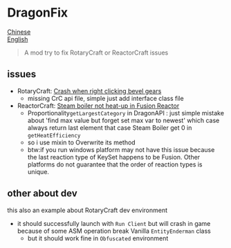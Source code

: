 # DragonFix

[Chinese](README_CN.md) \
[English](README.md)

> A mod try to fix RotaryCraft or ReactorCraft issues

## issues

- RotaryCraft: [Crash when right clicking bevel gears](https://github.com/ReikaKalseki/Reika_Mods_Issues/issues/3272)
  - missing CrC api file, simple just add interface class file
- ReactorCraft: [Steam boiler not heat-up in Fusion Reactor](https://github.com/ReikaKalseki/Reika_Mods_Issues/issues/2971)
  - Proportionality`getLargestCategory` in DragonAPI : just simple mistake about 'find max value but forget set max var to newest' which case always return last element that case Steam Boiler get 0 in `getHeatEfficiency`
  - so i use mixin to Overwrite its method
  - btw:if you run windows platform may not have this issue because the last reaction type of KeySet happens to be Fusion. Other platforms do not guarantee that the order of reaction types is unique.

## other about dev

this also an example about RotaryCraft dev environment
- it should successfully launch with `Run Client` but will crash in game because of some ASM operation break Vanilla `EntityEnderman` class
  - but it should work fine in `Obfuscated` environment
